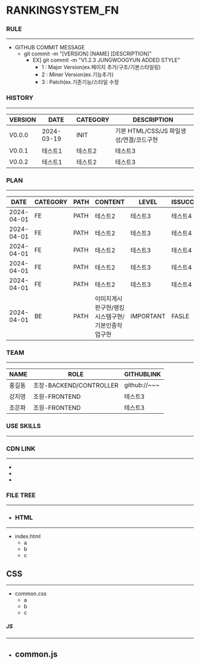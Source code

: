 # RANKINGSYSTEM_FN

### RULE
---
- GITHUB COMMIT MESSAGE
  - git commit -m "[VERSION] [NAME] [DESCRIPTION]"
    - EX] git commit -m "V1.2.3 JUNGWOOGYUN ADDED STYLE" 
      - 1 : Major Version(ex.페이지 추가/구조/기본스타일링) 
      - 2 : Miner Version(ex.기능추가)
      - 3 : Patch(ex.기존기능/스타일 수정

### HISTORY
---
|VERSION|DATE|CATEGORY|DESCRIPTION|
|------|---|---|---|
|V0.0.0|2024-03-19|INIT|기본 HTML/CSS/JS 파일생성/연결/코드구현|
|V0.0.1|테스트1|테스트2|테스트3|
|V0.0.2|테스트1|테스트2|테스트3|



### PLAN
---
|DATE|CATEGORY|PATH|CONTENT|LEVEL|ISSUCCEED|
|----------|--|----|-----|---|---|
|2024-04-01|FE|PATH|테스트2|테스트3|테스트4|
|2024-04-01|FE|PATH|테스트2|테스트3|테스트4|
|2024-04-01|FE|PATH|테스트2|테스트3|테스트4|
|2024-04-01|FE|PATH|테스트2|테스트3|테스트4|
|2024-04-01|FE|PATH|테스트2|테스트3|테스트4|
|2024-04-01|BE|PATH|이미지게시판구현/랭킹시스템구현/기본인증작업구현|IMPORTANT| FASLE


### TEAM
---
|NAME|ROLE|GITHUBLINK|
|------|---|---|
|홍길동|조장-BACKEND/CONTROLLER | github://~~~
|강지영|조원-FRONTEND|테스트3|
|조은파|조원-FRONTEND|테스트3|


### USE SKILLS
---

### CDN LINK
---
-
-
-


### FILE TREE
---

- ### HTML
- ----

- index.html
  - a
  - b
  - c

## CSS
---
- common.css
  - a
  - b
  - c

##### JS
---
- common.js
  - 

  

